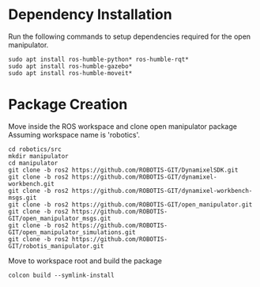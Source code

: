 # Dependency Installation

Run the following commands to setup dependencies required for the open manipulator.

```Linux
sudo apt install ros-humble-python* ros-humble-rqt*
sudo apt install ros-humble-gazebo*
sudo apt install ros-humble-moveit*
```

# Package Creation

Move inside the ROS workspace and clone open manipulator package
Assuming workspace name is 'robotics'.

```Linux
cd robotics/src
mkdir manipulator
cd manipulator
git clone -b ros2 https://github.com/ROBOTIS-GIT/DynamixelSDK.git
git clone -b ros2 https://github.com/ROBOTIS-GIT/dynamixel-workbench.git
git clone -b ros2 https://github.com/ROBOTIS-GIT/dynamixel-workbench-msgs.git
git clone -b ros2 https://github.com/ROBOTIS-GIT/open_manipulator.git
git clone -b ros2 https://github.com/ROBOTIS-GIT/open_manipulator_msgs.git
git clone -b ros2 https://github.com/ROBOTIS-GIT/open_manipulator_simulations.git
git clone -b ros2 https://github.com/ROBOTIS-GIT/robotis_manipulator.git
```

Move to workspace root and build the package

```Linux
colcon build --symlink-install
```
